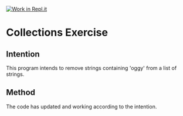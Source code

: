 [![Work in Repl.it](https://classroom.github.com/assets/work-in-replit-14baed9a392b3a25080506f3b7b6d57f295ec2978f6f33ec97e36a161684cbe9.svg)](https://classroom.github.com/online_ide?assignment_repo_id=2972405&assignment_repo_type=AssignmentRepo)
# Collections Exercise

## Intention

This program intends to remove strings containing 'oggy' from a list of strings.

## Method

The code has updated and working according to the intention.
